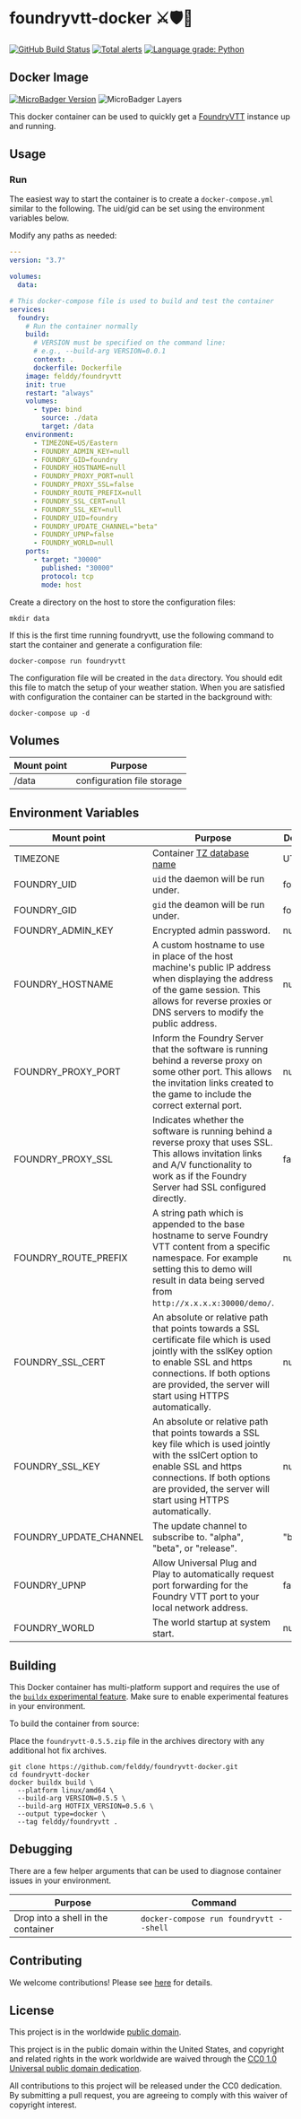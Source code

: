 # foundryvtt-docker ⚔️🛡🐳 #

[![GitHub Build Status](https://github.com/cisagov/foundryvtt-docker/workflows/build/badge.svg)](https://github.com/cisagov/foundryvtt-docker/actions)
[![Total alerts](https://img.shields.io/lgtm/alerts/g/cisagov/foundryvtt-docker.svg?logo=lgtm&logoWidth=18)](https://lgtm.com/projects/g/cisagov/foundryvtt-docker/alerts/)
[![Language grade: Python](https://img.shields.io/lgtm/grade/python/g/cisagov/foundryvtt-docker.svg?logo=lgtm&logoWidth=18)](https://lgtm.com/projects/g/cisagov/foundryvtt-docker/context:python)

## Docker Image ##

[![MicroBadger Version](https://images.microbadger.com/badges/version/felddy/foundryvtt.svg)](https://hub.docker.com/repository/docker/felddy/foundryvtt)
![MicroBadger Layers](https://img.shields.io/microbadger/layers/felddy/foundryvtt-docker.svg)

This docker container can be used to quickly get a
[FoundryVTT](https://foundryvtt.com) instance up and running.

## Usage ##

<!-- ### Install ###

Pull `felddy/foundryvtt` from the Docker repository:

```console
docker pull felddy/foundryvtt
``` -->

### Run ###

The easiest way to start the container is to create a `docker-compose.yml`
similar to the following.  The uid/gid can be set using the environment
variables below.

Modify any paths as needed:

```yaml
---
version: "3.7"

volumes:
  data:

# This docker-compose file is used to build and test the container
services:
  foundry:
    # Run the container normally
    build:
      # VERSION must be specified on the command line:
      # e.g., --build-arg VERSION=0.0.1
      context: .
      dockerfile: Dockerfile
    image: felddy/foundryvtt
    init: true
    restart: "always"
    volumes:
      - type: bind
        source: ./data
        target: /data
    environment:
      - TIMEZONE=US/Eastern
      - FOUNDRY_ADMIN_KEY=null
      - FOUNDRY_GID=foundry
      - FOUNDRY_HOSTNAME=null
      - FOUNDRY_PROXY_PORT=null
      - FOUNDRY_PROXY_SSL=false
      - FOUNDRY_ROUTE_PREFIX=null
      - FOUNDRY_SSL_CERT=null
      - FOUNDRY_SSL_KEY=null
      - FOUNDRY_UID=foundry
      - FOUNDRY_UPDATE_CHANNEL="beta"
      - FOUNDRY_UPNP=false
      - FOUNDRY_WORLD=null
    ports:
      - target: "30000"
        published: "30000"
        protocol: tcp
        mode: host
```

Create a directory on the host to store the configuration files:

```console
mkdir data
```

If this is the first time running foundryvtt, use the following command to
start the container and generate a configuration file:

```console
docker-compose run foundryvtt
```

The configuration file will be created in the `data` directory.
You should edit this file to match the setup of your weather station.
When you are satisfied with configuration the container can be started
in the background with:

```console
docker-compose up -d
```

## Volumes ##

| Mount point | Purpose        |
|-------------|----------------|
| /data    | configuration file storage |

## Environment Variables ##

| Mount point  | Purpose | Default |
|--------------|---------|---------|
| TIMEZONE     | Container [TZ database name](https://en.wikipedia.org/wiki/List_of_tz_database_time_zones#List) | UTC |
| FOUNDRY_UID    | `uid` the daemon will be run under. | foundry |
| FOUNDRY_GID    | `gid` the deamon will be run under. | foundry |
| FOUNDRY_ADMIN_KEY | Encrypted admin password. | null |
| FOUNDRY_HOSTNAME | A custom hostname to use in place of the host machine's public IP address when displaying the address of the game session. This allows for reverse proxies or DNS servers to modify the public address. | null |
| FOUNDRY_PROXY_PORT | Inform the Foundry Server that the software is running behind a reverse proxy on some other port. This allows the invitation links created to the game to include the correct external port. | null |
| FOUNDRY_PROXY_SSL | Indicates whether the software is running behind a reverse proxy that uses SSL. This allows invitation links and A/V functionality to work as if the Foundry Server had SSL configured directly. | false |
| FOUNDRY_ROUTE_PREFIX | A string path which is appended to the base hostname to serve Foundry VTT content from a specific namespace. For example setting this to demo will result in data being served from `http://x.x.x.x:30000/demo/`. | null |
| FOUNDRY_SSL_CERT | An absolute or relative path that points towards a SSL certificate file which is used jointly with the sslKey option to enable SSL and https connections. If both options are provided, the server will start using HTTPS automatically. | null |
| FOUNDRY_SSL_KEY | An absolute or relative path that points towards a SSL key file which is used jointly with the sslCert option to enable SSL and https connections. If both options are provided, the server will start using HTTPS automatically. | null |
| FOUNDRY_UPDATE_CHANNEL | The update channel to subscribe to.  "alpha", "beta", or "release". | "beta" |
| FOUNDRY_UPNP | Allow Universal Plug and Play to automatically request port forwarding for the Foundry VTT port to your local network address. | false |
| FOUNDRY_WORLD | The world startup at system start. | null |

## Building ##

This Docker container has multi-platform support and requires
the use of the
[`buildx` experimental feature](https://docs.docker.com/buildx/working-with-buildx/).
Make sure to enable experimental features in your environment.

To build the container from source:

Place the `foundryvtt-0.5.5.zip` file in the archives directory with any
additional hot fix archives.

```console
git clone https://github.com/felddy/foundryvtt-docker.git
cd foundryvtt-docker
docker buildx build \
  --platform linux/amd64 \
  --build-arg VERSION=0.5.5 \
  --build-arg HOTFIX_VERSION=0.5.6 \
  --output type=docker \
  --tag felddy/foundryvtt .
```

## Debugging ##

There are a few helper arguments that can be used to diagnose container issues
in your environment.

| Purpose | Command |
|---------|---------|
| Drop into a shell in the container | `docker-compose run foundryvtt --shell` |

## Contributing ##

We welcome contributions!  Please see [here](CONTRIBUTING.md) for
details.

## License ##

This project is in the worldwide [public domain](LICENSE).

This project is in the public domain within the United States, and
copyright and related rights in the work worldwide are waived through
the [CC0 1.0 Universal public domain
dedication](https://creativecommons.org/publicdomain/zero/1.0/).

All contributions to this project will be released under the CC0
dedication. By submitting a pull request, you are agreeing to comply
with this waiver of copyright interest.
